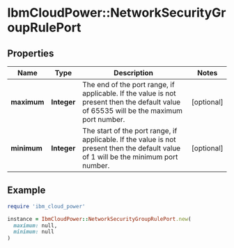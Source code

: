 # IbmCloudPower::NetworkSecurityGroupRulePort

## Properties

| Name | Type | Description | Notes |
| ---- | ---- | ----------- | ----- |
| **maximum** | **Integer** | The end of the port range, if applicable. If the value is not present then the default value of 65535 will be the maximum port number. | [optional] |
| **minimum** | **Integer** | The start of the port range, if applicable. If the value is not present then the default value of 1 will be the minimum port number. | [optional] |

## Example

```ruby
require 'ibm_cloud_power'

instance = IbmCloudPower::NetworkSecurityGroupRulePort.new(
  maximum: null,
  minimum: null
)
```

